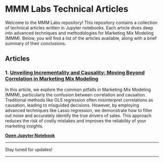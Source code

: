 # MMM Labs Technical Articles

Welcome to the MMM Labs repository! This repository contains a collection of technical articles written in Jupyter notebooks. Each article dives deep into advanced techniques and methodologies for Marketing Mix Modeling (MMM). Below, you will find a list of the articles available, along with a brief summary of their conclusions.

## Articles

### 1. **[Unveiling Incrementality and Causality: Moving Beyond Correlation in Marketing Mix Modeling](https://github.com/mmmlabs/mmm-tales/blob/main/The%20Placebo%20Test/True%20Incrementality%20and%20Causality.ipynb)**

   In this article, we explore the common pitfalls in Marketing Mix Modeling (MMM), particularly the confusion between correlation and causation. Traditional methods like OLS regression often misinterpret correlations as causation, leading to misguided decisions. However, by employing advanced techniques like Lasso regression, we demonstrate how to filter out noise and accurately identify the true drivers of sales. This approach reduces the risk of costly mistakes and improves the reliability of your marketing insights.
   
   <!-- **[Read the article on LinkedIn]()**, --> 
   **[Open Jupyter Notebook](https://github.com/mmmlabs/mmm-tales/blob/main/The%20Placebo%20Test/True%20Incrementality%20and%20Causality.ipynb)** 

---

Stay tuned for updates!

---